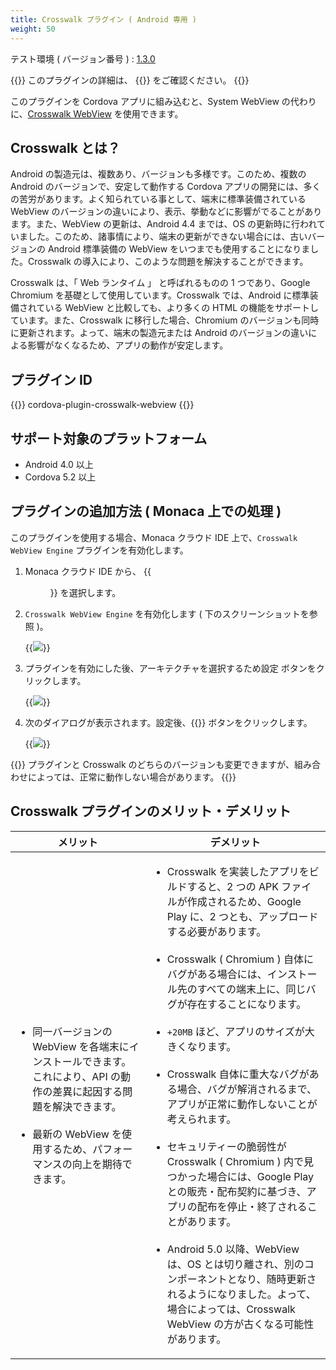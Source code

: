 ```yaml
---
title: Crosswalk プラグイン ( Android 専用 )
weight: 50
---
```


テスト環境 ( バージョン番号 ) : [1.3.0](https://github.com/crosswalk-project/cordova-plugin-crosswalk-webview/releases/tag/1.3.0)

{{<note>}}
このプラグインの詳細は、 {{<link title="こちらの原文 ( GitHub )" href="https://github.com/crosswalk-project/cordova-plugin-crosswalk-webview">}} をご確認ください。
{{</note>}}

このプラグインを Cordova アプリに組み込むと、System WebView の代わりに、[Crosswalk WebView](https://crosswalk-project.org/) を使用できます。

## Crosswalk とは？

Android の製造元は、複数あり、バージョンも多様です。このため、複数の
Android のバージョンで、安定して動作する Cordova
アプリの開発には、多くの苦労があります。よく知られている事として、端末に標準装備されている
WebView
のバージョンの違いにより、表示、挙動などに影響がでることがあります。また、WebView
の更新は、Android 4.4 までは、OS
の更新時に行われていました。このため、諸事情により、端末の更新ができない場合には、古いバージョンの
Android 標準装備の WebView
をいつまでも使用することになりました。Crosswalk
の導入により、このような問題を解決することができます。

Crosswalk は、「 Web ランタイム 」 と呼ばれるものの 1 つであり、Google
Chromium を基礎として使用しています。Crosswalk では、Android
に標準装備されている WebView と比較しても、より多くの HTML
の機能をサポートしています。また、Crosswalk に移行した場合、Chromium
のバージョンも同時に更新されます。よって、端末の製造元または Android
のバージョンの違いによる影響がなくなるため、アプリの動作が安定します。

## プラグイン ID


{{<highlight javascript>}}
cordova-plugin-crosswalk-webview
{{</highlight>}}

## サポート対象のプラットフォーム

-   Android 4.0 以上
-   Cordova 5.2 以上

## プラグインの追加方法 ( Monaca 上での処理 )

このプラグインを使用する場合、Monaca クラウド IDE
上で、`Crosswalk WebView Engine` プラグインを有効化します。

1.  Monaca クラウド IDE から、 {{<menu menu1="設定" menu2="Cordova プラグインの管理">}}
    を選択します。

2.  `Crosswalk WebView Engine` を有効化します (
    下のスクリーンショットを参照 )。

    {{<img src="/images/reference/cordova_6.5/crosswalk/1.png">}}

3.  プラグインを有効にした後、アーキテクチャを選択するため設定
    ボタンをクリックします。

    {{<img src="/images/reference/cordova_6.5/crosswalk/2.png">}}

4.  次のダイアログが表示されます。設定後、{{<guilabel name="OK">}} ボタンをクリックします。

    {{<img src="/images/reference/cordova_6.5/crosswalk/3.png">}}

{{<note>}}
プラグインと Crosswalk のどちらのバージョンも変更できますが、組み合わせによっては、正常に動作しない場合があります。
{{</note>}}

## Crosswalk プラグインのメリット・デメリット

メリット | デメリット
-----------|--------------------
<ul><li>同一バージョンの WebView を各端末にインストールできます。これにより、API の動作の差異に起因する問題を解決できます。</li><br /><li>最新の WebView を使用するため、パフォーマンスの向上を期待できます。</li></ul> | <ul><li>Crosswalk を実装したアプリをビルドすると、2 つの APK ファイルが作成されるため、Google Play に、2 つとも、アップロードする必要があります。</li><br /><li>Crosswalk ( Chromium ) 自体にバグがある場合には、インストール先のすべての端末上に、同じバグが存在することになります。</li><br /><li>`+20MB` ほど、アプリのサイズが大きくなります。</li><br /><li>Crosswalk 自体に重大なバグがある場合、バグが解消されるまで、アプリが正常に動作しないことが考えられます。</li><br /><li>セキュリティーの脆弱性が Crosswalk ( Chromium ) 内で見つかった場合には、Google Play との販売・配布契約に基づき、アプリの配布を停止・終了されることがあります。</li><br /><li>Android 5.0 以降、WebView は、OS とは切り離され、別のコンポーネントとなり、随時更新されるようになりました。よって、場合によっては、Crosswalk WebView の方が古くなる可能性があります。</li></ul>